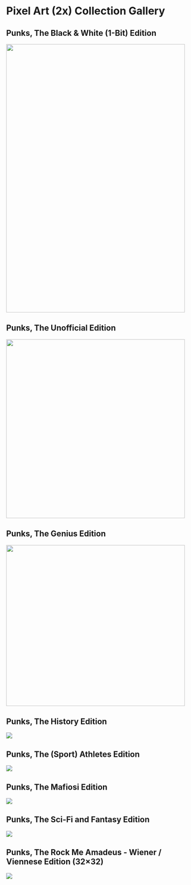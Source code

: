 # Pixel Art (2x) Collection Gallery



## Punks, The Black & White (1-Bit) Edition

<img src='bwpunks-24x24.png' width='480' height='720'> <!-- 240x360 -->



## Punks, The Unofficial Edition

<img src='unofficialpunks-24x24.png' width='480' height='480'> <!-- 240x240 -->



## Punks, The Genius Edition

<img src='geniuspunks-24x24.png' width='480' height='432'> <!-- 240x216 -->




## Punks, The History Edition

![](historypunks-24x24@2x.png)



## Punks, The (Sport) Athletes Edition

![](sportpunks-24x24@2x.png)



## Punks, The Mafiosi Edition

![](mafiapunks-24x24@2x.png)


## Punks, The Sci-Fi and Fantasy Edition

![](scifipunks-24x24@2x.png)




## Punks, The Rock Me Amadeus - Wiener / Viennese Edition (32×32)

![](wiener-32x32@2x.png)


